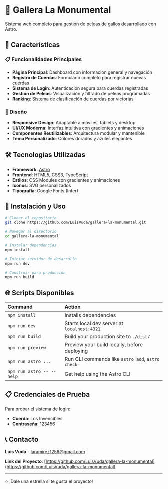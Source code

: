 # 🐓 Gallera La Monumental

Sistema web completo para gestión de peleas de gallos desarrollado con Astro.

## 🚀 Características

### 📋 Funcionalidades Principales
- **Página Principal**: Dashboard con información general y navegación
- **Registro de Cuerdas**: Formulario completo para registrar nuevas cuerdas
- **Sistema de Login**: Autenticación segura para cuerdas registradas
- **Gestión de Peleas**: Visualización y filtrado de peleas programadas
- **Ranking**: Sistema de clasificación de cuerdas por victorias

### 🎨 Diseño
- **Responsive Design**: Adaptable a móviles, tablets y desktop
- **UI/UX Moderna**: Interfaz intuitiva con gradientes y animaciones
- **Componentes Reutilizables**: Arquitectura modular y mantenible
- **Tema Personalizado**: Colores dorados y azules elegantes

## 🛠️ Tecnologías Utilizadas

- **Framework**: [Astro](https://astro.build/)
- **Frontend**: HTML5, CSS3, TypeScript
- **Estilos**: CSS Modules con gradientes y animaciones
- **Iconos**: SVG personalizados
- **Tipografía**: Google Fonts (Inter)

## 🚀 Instalación y Uso

```bash
# Clonar el repositorio
git clone https://github.com/LuisVuda/gallera-la-monumental.git

# Navegar al directorio
cd gallera-la-monumental

# Instalar dependencias
npm install

# Iniciar servidor de desarrollo
npm run dev

# Construir para producción
npm run build
```

## 🌐 Scripts Disponibles

| Command                   | Action                                           |
| :------------------------ | :----------------------------------------------- |
| `npm install`             | Installs dependencies                            |
| `npm run dev`             | Starts local dev server at `localhost:4321`      |
| `npm run build`           | Build your production site to `./dist/`          |
| `npm run preview`         | Preview your build locally, before deploying     |
| `npm run astro ...`       | Run CLI commands like `astro add`, `astro check` |
| `npm run astro -- --help` | Get help using the Astro CLI                     |

## 📋 Credenciales de Prueba

Para probar el sistema de login:
- **Cuerda**: Los Invencibles
- **Contraseña**: 123456

## 📞 Contacto

**Luis Vuda** - laramirez1256@gmail.com

**Link del Proyecto**: [https://github.com/LuisVuda/gallera-la-monumental](https://github.com/LuisVuda/gallera-la-monumental)

---

⭐ ¡Dale una estrella si te gusta el proyecto!
